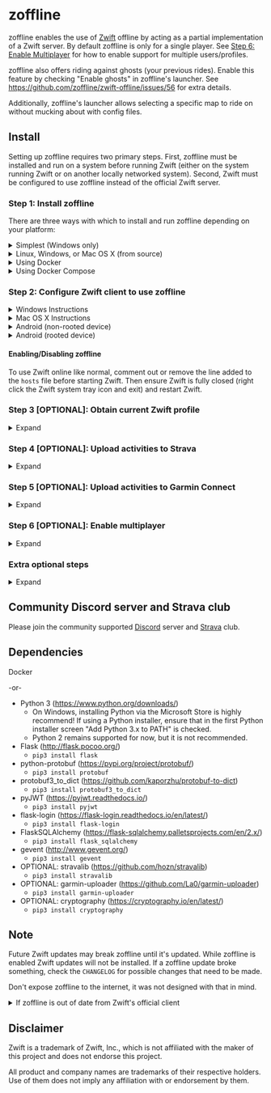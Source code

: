 # zoffline

zoffline enables the use of [Zwift](http://zwift.com) offline by acting as a partial implementation of a Zwift server. By default zoffline is only for a single player. See [Step 6: Enable Multiplayer](#step-6-optional-enable-multiplayer) for how to enable support for multiple users/profiles.

zoffline also offers riding against ghosts (your previous rides). Enable this feature by checking "Enable ghosts" in zoffline's launcher. See https://github.com/zoffline/zwift-offline/issues/56 for extra details.

Additionally, zoffline's launcher allows selecting a specific map to ride on without mucking about with config files.

## Install

Setting up zoffline requires two primary steps. First, zoffline must be installed and run on a system before running Zwift (either on the system running Zwift or on another locally networked system).  Second, Zwift must be configured to use zoffline instead of the official Zwift server.

### Step 1: Install zoffline
There are three ways with which to install and run zoffline depending on your platform:

<details><summary>Simplest (Windows only)</summary>
To install zoffline on Windows:

* Download the latest zoffline release from https://github.com/zoffline/zwift-offline/releases
* Run the downloaded zoffline.exe
  * Once run, zoffline will create a ``storage`` directory in the same folder it's in to store your Zwift progress.
* Start Zwift with zoffline.exe running (__after completing step 2__ or running __configure_client__ script from https://github.com/zoffline/zwift-offline/releases/tag/zoffline_helper)
  * It takes zoffline a few seconds to start. Wait until text appears in the command prompt before opening Zwift.
* When done with Zwift, press Ctrl+C in the command line to close zoffline.
</details>

<details><summary>Linux, Windows, or Mac OS X (from source)</summary>
To install zoffline on Linux, Windows, or Mac OS X:

* Install Python 3 (https://www.python.org/downloads/) if not already installed
  * On Windows, installing Python via the Microsoft Store is highly recommend! If using a Python installer, ensure that in the first Python installer screen "Add Python 3.x to PATH" is checked.
  * Python 2 remains supported for now, but it is not recommended.
* Install dependencies: flask, flask_sqlalchemy, flask-login, pyjwt, gevent, python-protobuf, protobuf3_to_dict, stravalib (optional)
  * e.g., on Linux/Mac: ``pip3 install flask flask_sqlalchemy flask-login pyjwt gevent protobuf protobuf3_to_dict stravalib``
  * e.g., on Windows in command prompt: ``pip install flask flask_sqlalchemy flask-login pyjwt gevent protobuf protobuf3_to_dict stravalib``
    * You may need to use ``C:\Users\<username>\AppData\Local\Programs\Python\Python39\Scripts\pip.exe`` instead of just ``pip``
* Clone or download this repo
* If you are not running zoffline on the same PC that Zwift is running: create a ``server-ip.txt`` file in the ``storage`` directory containing the IP address of the PC running zoffline.
* Run standalone.py before starting Zwift
  * e.g., on Linux/Mac: ``sudo ./standalone.py``
    * sudo is needed because we're binding to the privileged ports 80 and 443.
    * If using Python 3, but Python 3 is not your system default run ``sudo python3 standalone.py``
  * e.g., on Windows in command prompt: ``python standalone.py``
    * You may need to use ``C:\Users\<username>\AppData\Local\Programs\Python\Python39\python.exe`` instead of just ``python``
* Start Zwift with standalone.py running (__after completing step 2__)
* Note: When upgrading zoffline, be sure to retain the ``storage`` directory. It contains your Zwift progress state.

zoffline can be installed on the same machine as Zwift or another local machine.
</details>


<details><summary>Using Docker</summary>
 
* Install Docker
* Create the docker container with:<br>
  ``docker create --name zwift-offline -p 443:443 -p 80:80 -p 3022:3022/udp -p 3023:3023 -v </path/to/host/storage>:/usr/src/app/zwift-offline/storage -e TZ=<timezone> zoffline/zoffline``
  * You can optionally exclude ``-v </path/to/host/storage>:/usr/src/app/zwift-offline/storage`` if you don't care if your Zwift progress state is retained across zoffline updates (unlikely).
  * The path you pass to ``-v`` will likely need to be world readable and writable.
  * A list of valid ``<timezone>`` values (e.g. America/New_York) can be found [here](https://en.wikipedia.org/wiki/List_of_tz_database_time_zones).
  * Adding ``--restart unless-stopped`` will make zoffline start on boot if you have Docker v1.9.0 or greater.
* If you are not running zoffline on the same PC that Zwift is running: create a ``server-ip.txt`` file in the ``</path/to/host/storage>`` directory containing the IP address of the PC running zoffline.
* Start zoffline with:
  ``docker start zwift-offline``
</details>


<details><summary>Using Docker Compose</summary>
 
* Install docker-compose
* Either use the ``docker-compose.yml`` file in this repo which will build from the Dockerfile, or use this example compose file:
   ```
  services:
      zoffline:
           image: zoffline/zoffline:latest
           container_name: zoffline
           network_mode: host
           environment:
              - TZ=Europe/London
           volumes:
              - ./storage/:/usr/src/app/zwift-offline/storage
           ports:
              - 80:80
              - 443:443
              - 3022:3022/udp
              - 3023:3023
           restart: unless-stopped    
   ```
* If you are not running zoffline on the same PC that Zwift is running: create a ``server-ip.txt`` file in the ``storage`` directory containing the IP address of the PC running zoffline.
* Start zoffline with:
  ``docker-compose up -d ``
</details>

### Step 2: Configure Zwift client to use zoffline

<details><summary>Windows Instructions</summary>

* Install Zwift
  * If your Zwift version is 1.0.100345, you're all set.
  * If Zwift is not installed, install it before installing zoffline.
  * If your Zwift version is newer than 1.0.100345 and zoffline is running from source: copy ``C:\Program Files (x86)\Zwift\Zwift_ver_cur.xml`` to zoffline's ``cdn/gameassets/Zwift_Updates_Root/`` overwriting the existing file.
  * If your Zwift version is newer than 1.0.100345 and zoffline is not running from source: wait for zoffline to be updated.
* __NOTE:__ instead of performing the steps below you can instead just run the __configure_client__ script from https://github.com/zoffline/zwift-offline/releases/tag/zoffline_helper
* On your Windows machine running Zwift, copy the following files in this repo to a known location:
  * ``ssl/cert-zwift-com.p12``
  * ``ssl/cert-zwift-com.pem``
* Open Command Prompt as an admin, cd to that location and run
  * ``certutil.exe -importpfx Root cert-zwift-com.p12``
    * For Windows 7: run ``certutil.exe -importpfx cert-zwift-com.p12`` instead
  * If you're prompted for a password, just leave it blank. There is no password.
* Open Notepad as an admin and open ``C:\Program Files (x86)\Zwift\data\cacert.pem``
  * Append the contents of ``ssl/cert-zwift-com.pem`` to cacert.pem
* Open Notepad as an admin and open ``C:\Windows\System32\Drivers\etc\hosts``
  * Append this line: ``<zoffline ip> us-or-rly101.zwift.com secure.zwift.com cdn.zwift.com launcher.zwift.com``
    <br />(Where ``<zoffline ip>`` is the ip address of the machine running zoffline. If
    it's running on the same machine as Zwift, use ``127.0.0.1`` as the ip.)
* If you wish to leave the ``hosts`` file unchanged except for when specifically using zoffline, you may optionally use the __launch.bat__ script within the ``scripts`` directory to launch zoffline instead of using the normal Zwift Launcher. See [#121](https://github.com/zoffline/zwift-offline/issues/121) for details.

Why: We need to redirect Zwift to use zoffline and convince Windows and Zwift to
accept zoffline's self signed certificates for Zwift's domain names. Feel free
to generate your own certificates and do the same.

</details>

<details><summary>Mac OS X Instructions</summary>

* Install Zwift
  * If your Zwift version is 1.0.100345, you're all set.
  * If Zwift is not installed, install it before installing zoffline.
  * If your Zwift version is newer than 1.0.100345: copy ``~/Library/Application Support/Zwift/ZwiftMac_ver_cur.xml`` to zoffline's ``cdn/gameassets/Zwift_Updates_Root/`` overwriting the existing file.
* On your Mac machine running Zwift, copy the following files in this repo to a known location:
  * ``ssl/cert-zwift-com.p12``
  * ``ssl/cert-zwift-com.pem``
* Open Keychain Access, select "System" under "Keychains", select "Certificates" under "Category"
    * Click "File - Import Items..." and import ``ssl/cert-zwift-com.p12``
    * Right click "\*.zwift.com", select "Get Info" and under "Trust" choose "When using this certificate: Always Trust".
    * If you're prompted for a password, just leave it blank. There is no password.
* Using a text editor open ``~/Library/Application Support/Zwift/data/cacert.pem``
  * Append the contents of ``ssl/cert-zwift-com.pem`` to cacert.pem
* Using a text editor (with admin privileges) open ``/Applications/Zwift.app/Contents/Info.plist``
  * Append these keys:
    ```
    <key>NSAppTransportSecurity</key>
   	<dict>
        <key>NSExceptionDomains</key>
        <dict>
            <key>zwift.com</key>
            <dict>
                <key>NSExceptionAllowsInsecureHTTPLoads</key>
                <true/>
                <key>NSIncludesSubdomains</key>
                <true/>
            </dict>
        </dict>
   	</dict>
    ```
* For Big Sur run ``sudo codesign --force --deep --sign - /Applications/Zwift.app`` in terminal. See https://github.com/zoffline/zwift-offline/issues/132 for extra details.
* Using a text editor (with admin privileges) open ``/etc/hosts``
  * Append this line: ``<zoffline ip> us-or-rly101.zwift.com secure.zwift.com cdn.zwift.com launcher.zwift.com``
    <br />(Where ``<zoffline ip>`` is the ip address of the machine running zoffline. If
    it's running on the same machine as Zwift, use ``127.0.0.1`` as the ip.)

Why: We need to redirect Zwift to use zoffline and convince OS X and Zwift to
accept zoffline's self signed certificates for Zwift's domain names. Feel free
to generate your own certificates and do the same.

</details>

<details><summary>Android (non-rooted device)</summary>

* Install required apps:
  * Download and install ``ZofflineObb.apk`` from [here](https://github.com/Argon2000/ZofflineObbAndroid/releases/latest)
  * Download "#1 HOST CHANGER - BEST FOR GAMING" from Google Play ([link](https://play.google.com/store/apps/details?id=best.see.world.company))
  * Create a `hosts.txt` file to use with the app (you could use a text editor app or create it online with an online tool such as [this](https://passwordsgenerator.net/text-editor/)). The file must look like this (replace ``<zoffline ip>`` with the IP address of the machine running zoffline):
  ```
  <zoffline ip> us-or-rly101.zwift.com
  <zoffline ip> secure.zwift.com
  <zoffline ip> cdn.zwift.com
  ```
  * Run `Host Changer`, select created `hosts.txt` file and press the button
  * Note: If you know what you're doing and have a capable enough router you can adjust your router to alter these DNS records instead of using the "Host Changer" app.
* Patch after every installation or update:
  * Install/update Zwift from Google play, but do not start it yet.
    * If you have already started it go to `Android Settings > Applications > Zwift` and clear data or uninstall and reinstall the app.
  * Open the `ZofflineObb` app and run it (allow access to storage)
  * Wait for process to finish (5-10min)
  * Run Zwift, hopefully it verifies download and runs
* Play Zwift:
  * Host Changer button must be ON
  * Start Zwift and sign in using any email/password
    * If multiplayer is enabled, access `https://<zoffline ip>/signup/` to sign up and import your files. (You must accept an invalid certificate alert).

Why: We need to redirect Zwift to use zoffline (this is done by the Host Changer app) and convince Zwift to
accept zoffline's self signed certificates for Zwift's domain names (this is done by the patch tool ZofflineObb).

</details>

<details><summary>Android (rooted device)</summary>

* Install Zwift on the device
* Open Zwift once to complete installation (i.e download all extra files).
* Append the contents of ``ssl/cert-zwift-com.pem`` to ``/data/data/com.zwift.zwiftgame/dataES/cacert.pem`` on the device
  * Note: this file will only exist after the first run of Zwift since it's downloaded after the initial install
  * Simple approach to achieve this if your device doesn't have a text editor:
    * ``adb push ssl/cert-zwift-com.pem /data/data/com.zwift.zwiftgame/dataES/``
    * In ``adb shell``: ``cd /data/data/com.zwift.zwiftgame/dataES/``
    * In ``adb shell``: ``cat cert-zwift-com.pem >> cacert.pem``
    * However you do it, ensure the permissions and ownership of the file remains the same.
* Modify the device's ``/etc/hosts`` file
  * Append this line: ``<zoffline ip> us-or-rly101.zwift.com secure.zwift.com cdn.zwift.com``
    <br />(Where ``<zoffline ip>`` is the IP address of the machine running zoffline.)
  * If no text editor on the device, recommend:
    * ``adb pull /etc/hosts``
    * (modify on PC)
    * ``adb push hosts /etc/hosts``
  * Note: If you know what you're doing and have a capable enough router you can adjust your router to alter these DNS records instead of modifying your ``hosts`` file.
* Start Zwift and sign in using any email/password
  * If multiplayer is enabled, access https://secure.zwift.com/signup/ to sign up and import your files.

Why: We need to redirect Zwift to use zoffline and convince Zwift to
accept zoffline's self signed certificates for Zwift's domain names. Feel free
to generate your own certificates and do the same.

</details>

#### Enabling/Disabling zoffline

To use Zwift online like normal, comment out or remove the line added to the ``hosts``
file before starting Zwift. Then ensure Zwift is fully closed (right click
the Zwift system tray icon and exit) and restart Zwift.


### Step 3 [OPTIONAL]: Obtain current Zwift profile

<details><summary>Expand</summary>

If you don't obtain your current Zwift profile before first starting Zwift with
zoffline enabled, you will be prompted to create a new profile (height, weight,
gender). Your profile can be further customized and changed via the in game
menu (e.g. name, nationality, weight change, etc).

To obtain your current profile:
* Ensure zoffline is disabled.
* Run ``scripts/get_profile.py -u <your_zwift_username>``
  * Or, if using the Windows zoffline.exe version without Python installed you can run ``get_profile.exe`` obtained from https://github.com/zoffline/zwift-offline/releases/tag/zoffline_helper in place of ``scripts/get_profile.py``
* Move the resulting ``profile.bin`` (saved in whatever directory you ran get_profile.py in) into the ``storage`` directory.
  * If using zoffline.exe on Windows, create a ``storage`` directory within the same folder as zoffline.exe if it does not already exist.
  * If multiplayer is enabled, use the profile button in the launcher window to import your file.
  * If using Docker, move ``profile.bin`` into the path you passed to ``-v``

</details>

### Step 4 [OPTIONAL]: Upload activities to Strava

<details><summary>Expand</summary>

* Install dependencies: stravalib
  * e.g., on Linux/Mac: ``pip3 install stravalib``
  * e.g., on Windows in command prompt: ``pip install stravalib``
    * You may need to use ``C:\Users\<username>\AppData\Local\Programs\Python\Python39\Scripts\pip.exe`` instead of just ``pip``
  * Or, if using the Windows zoffline.exe version without Python installed you can run ``strava_auth.exe`` obtained from https://github.com/zoffline/zwift-offline/releases/tag/zoffline_helper in place of ``scripts/strava_auth.py`` below.
* [OPTIONAL] Get CLIENT_ID and CLIENT_SECRET from https://www.strava.com/settings/api
* Run ``scripts/strava_auth.py --client-id CLIENT_ID --client-secret CLIENT_SECRET``
  * Run without arguments to use default values.
* Open http://localhost:8000/ and authorize.
* Move the resulting ``strava_token.txt`` (saved in whatever directory you ran ``strava_auth.py`` in) into the ``storage/<player_id>`` directory.
  * If multiplayer is enabled, use the profile button in the launcher window to import your file.

</details>

### Step 5 [OPTIONAL]: Upload activities to Garmin Connect

<details><summary>Expand</summary>

* Install dependencies: garmin-uploader, cryptography (optional)
  * e.g., on Linux/Mac: ``pip3 install garmin-uploader cryptography``
  * e.g., on Windows in command prompt: ``pip install garmin-uploader cryptography``
    * You may need to use ``C:\Users\<username>\AppData\Local\Programs\Python\Python39\Scripts\pip.exe`` instead of just ``pip``
* Create a file ``garmin_credentials.txt`` in the ``storage/<player_id>`` directory containing your login credentials
  ```
  <username>
  <password>
  ```
  * Note: this is not secure. Only do this if you are comfortable with your login credentials being stored in a clear text file.
  * If multiplayer is enabled, use the profile button in the launcher window to encrypt the credentials file.

</details>

### Step 6 [OPTIONAL]: Enable multiplayer

<details><summary>Expand</summary>

To enable support for multiple users perform the steps below. zoffline's previous multi-profile support has been superceded by full multiplayer support. If you were previously using multiple profiles with zoffline you will need to enable multiplayer to continue supporting multiple users.

* Create a ``multiplayer.txt`` file in the ``storage`` directory.
* If you are not running zoffline on the same PC that Zwift is running: create a ``server-ip.txt`` file in the ``storage`` directory containing the IP address of the PC running zoffline.
  * TCP ports 80, 443, 3023 and UDP port 3022 will need to be open on the PC running zoffline if its running remotely.
* Start Zwift and create an account in the new Zwift launcher and upload your ``profile.bin``, ``strava_token.txt``, and/or ``garmin_credentials.txt`` if you have them.
  * This account will only exist on your zoffline server and has no relation with your actual Zwift account.

</details>

### Extra optional steps
<details><summary>Expand</summary>

* To obtain the official map schedule and update files from Zwift server: create a ``cdn-proxy.txt`` file in the ``storage`` directory. This can only work if you are running zoffline on a different machine than the Zwift client.
* To enable the password reset feature when multiplayer is enabled: create a ``gmail_credentials.txt`` file in the ``storage`` directory containing the login credentials of a Gmail account. You need to enable the "Less secure app access" in the account settings and you may need to access https://accounts.google.com/DisplayUnlockCaptcha to allow the login from the server.
* To enable the Discord bridge bot: ``pip3 install discord`` and create a ``discord.cfg`` file in the ``storage`` directory containing
  ```
  [discord]
  token = 
  webhook = 
  channel = 
  welcome_message = 
  help_message = 
  ```
* If the Zwift client is having issues connecting to the Linux server ("The request was aborted: Could not create SSL/TLS secure channel." or "The underlying connection was closed: An unexpected error occurred on a send. Received an unexpected EOF or 0 bytes from the transport stream."): change MinProtocol in /etc/ssl/openssl.cnf to TLSv1.0
  ```
  [system_default_sect]
  MinProtocol = TLSv1.0
  CipherString = DEFAULT@SECLEVEL=1
  ```
</details>

## Community Discord server and Strava club

Please join the community supported [Discord](https://discord.gg/GMdn8F8) server and [Strava](https://www.strava.com/clubs/zoffline) club.

## Dependencies

Docker

-or-

* Python 3 (https://www.python.org/downloads/)
  * On Windows, installing Python via the Microsoft Store is highly recommend! If using a Python installer, ensure that in the first Python installer screen "Add Python 3.x to PATH" is checked.
  * Python 2 remains supported for now, but it is not recommended.
* Flask (http://flask.pocoo.org/)
  * ``pip3 install flask``
* python-protobuf (https://pypi.org/project/protobuf/)
  * ``pip3 install protobuf``
* protobuf3_to_dict (https://github.com/kaporzhu/protobuf-to-dict)
  * ``pip3 install protobuf3_to_dict``
* pyJWT (https://pyjwt.readthedocs.io/)
  * ``pip3 install pyjwt``
* flask-login (https://flask-login.readthedocs.io/en/latest/)
  * ``pip3 install flask-login``
* FlaskSQLAlchemy (https://flask-sqlalchemy.palletsprojects.com/en/2.x/)
  * ``pip3 install flask_sqlalchemy``
* gevent (http://www.gevent.org/)
  * ``pip3 install gevent``
* OPTIONAL: stravalib (https://github.com/hozn/stravalib)
  * ``pip3 install stravalib``
* OPTIONAL: garmin-uploader (https://github.com/La0/garmin-uploader)
  * ``pip3 install garmin-uploader``
* OPTIONAL: cryptography (https://cryptography.io/en/latest/)
  * ``pip3 install cryptography``


## Note

Future Zwift updates may break zoffline until it's updated. While zoffline is
enabled Zwift updates will not be installed. If a zoffline update broke
something, check the ``CHANGELOG`` for possible changes that need to be made.

Don't expose zoffline to the internet, it was not designed with that in mind.

<details><summary>If zoffline is out of date from Zwift's official client</summary>
If zoffline is behind in support of the latest Zwift client it can be updated (if running Linux) to run using the latest Zwift version by running this script from within the zwift-offline repository: https://gist.github.com/zoffline/b874e93e24439f0f4fbd7b55f3876fd2

Note: there is no guarantee that an untested Zwift update will work with zoffline. However, historically, Zwift updates rarely break zoffline.
</details>


## Disclaimer

Zwift is a trademark of Zwift, Inc., which is not affiliated with the maker of
this project and does not endorse this project.

All product and company names are trademarks of their respective holders. Use of
them does not imply any affiliation with or endorsement by them.

